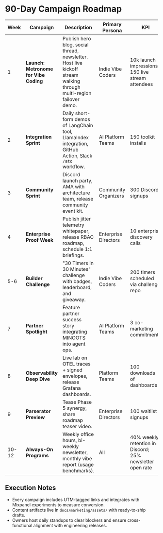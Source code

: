 # 90-Day Campaign Roadmap

| Week | Campaign | Description | Primary Persona | KPI | Owner |
| --- | --- | --- | --- | --- | --- |
| 1 | **Launch: Metronome for Vibe Coding** | Publish hero blog, social thread, newsletter. Host live kickoff stream walking through multi-region failover demo. | Indie Vibe Coders | 10k launch impressions; 150 live stream attendees | Marketing Lead + DevRel |
| 2 | **Integration Sprint** | Daily short-form demos of LangChain tool, LlamaIndex integration, GitHub Action, Slack `/ato` workflow. | AI Platform Teams | 150 toolkit installs | DevRel |
| 3 | **Community Sprint** | Discord launch party, AMA with architecture team, release community event kit. | Community Organizers | 300 Discord signups | Community Manager |
| 4 | **Enterprise Proof Week** | Publish jitter telemetry whitepaper, release RBAC roadmap, schedule 1:1 briefings. | Enterprise Directors | 10 enterprise discovery calls | Marketing Lead |
| 5-6 | **Builder Challenge** | "30 Timers in 30 Minutes" challenge with badges, leaderboard, and giveaway. | Indie Vibe Coders | 200 timers scheduled via challenge repo | Community Manager |
| 7 | **Partner Spotlight** | Feature partner success story integrating MINOOTS into agent ops. | AI Platform Teams | 3 co-marketing commitments | Marketing Lead |
| 8 | **Observability Deep Dive** | Live lab on OTEL traces + signed envelopes, release Grafana dashboards. | Platform Teams | 100 downloads of dashboards | DevRel |
| 9 | **Parserator Preview** | Tease Phase 5 synergy, share roadmap teaser video. | Enterprise Directors | 100 waitlist signups | Product Lead |
| 10-12 | **Always-On Programs** | Weekly office hours, bi-weekly newsletter, monthly vibe report (usage benchmarks). | All | 40% weekly retention in Discord; 25% newsletter open rate | Community Manager |

## Execution Notes
- Every campaign includes UTM-tagged links and integrates with Mixpanel experiments to measure conversion.
- Content artifacts live in `docs/marketing/assets/` with ready-to-ship drafts.
- Owners host daily standups to clear blockers and ensure cross-functional alignment with engineering releases.
